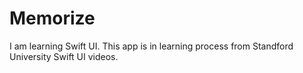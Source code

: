 # Memorize

I am learning Swift UI. This app is in learning process from Standford University Swift UI videos.
